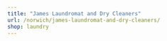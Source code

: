 ```yaml
---
title: "James Laundromat and Dry Cleaners"
url: /norwich/james-laundromat-and-dry-cleaners/
shop: laundry
---
```

